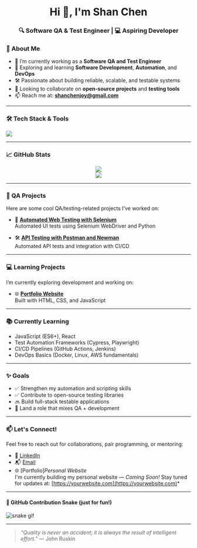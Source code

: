 <h1 align="center">Hi 👋, I'm Shan Chen</h1>
<h3 align="center">🔍 Software QA & Test Engineer | 💻 Aspiring Developer</h3>


### 👸 About Me

- 🧪 I’m currently working as a **Software QA and Test Engineer**
- 🌱 Exploring and learning **Software Development**, **Automation**, and **DevOps**
- 🛠️ Passionate about building reliable, scalable, and testable systems
- 🤝 Looking to collaborate on **open-source projects** and **testing tools**
- 📫 Reach me at: **shanchenjoy@gmail.com**

---

### 🛠️ Tech Stack & Tools

<p align="left">
  <img src="https://skillicons.dev/icons?i=selenium,python,java,js,html,css,git,github,vsCode,postman,jira" />
</p>

---

### 📈 GitHub Stats

<p align="center">
  <img src="https://github-readme-stats.vercel.app/api?username=yourusername&show_icons=true&theme=github_dark" />
  <br />
  <img src="https://github-readme-streak-stats.herokuapp.com/?user=yourusername&theme=github-dark-blue" />
</p>

---

### 🧪 QA Projects

Here are some cool QA/testing-related projects I’ve worked on:

- 🧰 [**Automated Web Testing with Selenium**](https://github.com/yourusername/selenium-web-tests)  
  Automated UI tests using Selenium WebDriver and Python

- 🛠️ [**API Testing with Postman and Newman**](https://github.com/yourusername/api-tests)  
  Automated API tests and integration with CI/CD

---

### 💻 Learning Projects

I’m currently exploring development and working on:

- 🌐 [**Portfolio Website**](https://github.com/yourusername/portfolio-site)  
  Built with HTML, CSS, and JavaScript
  
---

### 📚 Currently Learning

- JavaScript (ES6+), React
- Test Automation Frameworks (Cypress, Playwright)
- CI/CD Pipelines (GitHub Actions, Jenkins)
- DevOps Basics (Docker, Linux, AWS fundamentals)

---

### ✨ Goals

- ✅ Strengthen my automation and scripting skills  
- ✅ Contribute to open-source testing libraries  
- 🔜 Build full-stack testable applications  
- 🎯 Land a role that mixes QA + development

---

### 📫 Let's Connect!

Feel free to reach out for collaborations, pair programming, or mentoring:

- 💼 [LinkedIn](https://linkedin.com/in/yourprofile)  
- 📬 [Email](shanchenjoy@gmail.com)  
- 🌐 [Portfolio]*Personal Website*  
I'm currently building my personal website — *Coming Soon!*
Stay tuned for updates at: [https://yourwebsite.com](https://yourwebsite.com)*

---

#### 🐍 GitHub Contribution Snake (just for fun!)

![snake gif](https://github.com/yourusername/yourusername/blob/output/github-contribution-grid-snake.svg)

---

> *“Quality is never an accident; it is always the result of intelligent effort.”* — John Ruskin
